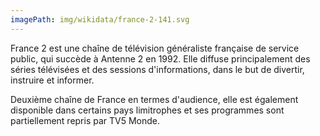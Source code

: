 ```yaml
---
imagePath: img/wikidata/france-2-141.svg
---
```


France 2 est une chaîne de télévision généraliste française de service public, qui succède à Antenne 2 en 1992. Elle diffuse principalement des séries télévisées et des sessions d'informations, dans le but de divertir, instruire et informer.

Deuxième chaîne de France en termes d'audience, elle est également disponible dans certains pays limitrophes et ses programmes sont partiellement repris par TV5 Monde.
